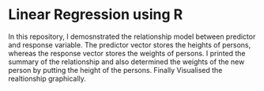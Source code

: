 
# Linear Regression using R
In this repository, I demosnstrated the relationship model between predictor and response variable.
The predictor vector stores the heights of persons, whereas the response vector stores the weights of persons.
I printed the summary of the relationship and also determined the weights of the new person by putting the height of the persons. 
Finally Visualised the realtionship graphically.
</html>
